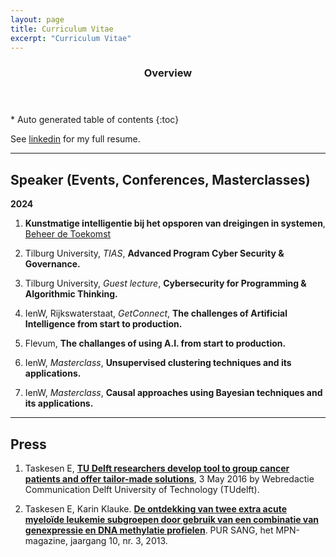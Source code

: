 ```yaml
---
layout: page
title: Curriculum Vitae
excerpt: "Curriculum Vitae"
---
```



<section id="table-of-contents" class="toc">
  <header>
    <h3>Overview</h3>
  </header>
<div id="drawer" markdown="1">
*  Auto generated table of contents
{:toc}
</div>
</section><!-- /#table-of-contents -->



See [linkedin](https://nl.linkedin.com/in/erdogant) for my full resume.

---

## Speaker (Events, Conferences, Masterclasses)

**2024**

1. **Kunstmatige intelligentie bij het opsporen van dreigingen in systemen**, [Beheer de Toekomst](https://www.beheerdetoekomst.nl/jaarlijks-evenement/event-2024/programma-beheer-de-toekomst-2024/parallelsessies-beheer-de-toekomst-2024)

1. Tilburg University, *TIAS*, **Advanced Program Cyber Security & Governance.**

1. Tilburg University, *Guest lecture*, **Cybersecurity for Programming & Algorithmic Thinking.**

1. IenW, Rijkswaterstaat, *GetConnect*, **The challenges of Artificial Intelligence from start to production.**

1. Flevum, **The challanges of using A.I. from start to production.**

1. IenW, *Masterclass*, **Unsupervised clustering techniques and its applications.**

1. IenW, *Masterclass*, **Causal approaches using Bayesian techniques and its applications.**


---

## Press

1. Taskesen E, [**TU Delft researchers develop tool to group cancer patients and offer tailor-made solutions**](http://www.tudelft.nl/en/current/latest-news/article/detail/delftse-onderzoekers-ontwikkelen-tool-om-kankerpatienten-te-groeperen-en-maatwerk-te-leveren/), 3 May 2016 by Webredactie Communication Delft University of Technology (TUdelft). 

1. Taskesen E, Karin Klauke. [**De ontdekking van twee extra acute myeloïde leukemie subgroepen door gebruik van een combinatie van genexpressie en DNA methylatie profielen**](1309485-PurSang_dec2013.pdf). PUR SANG, het MPN-magazine, jaargang 10, nr. 3, 2013.



<!-- ### Footer

Last updated: May 2020 -->


